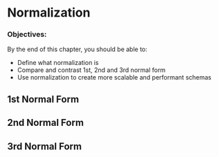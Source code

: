 # Normalization

### Objectives:

By the end of this chapter, you should be able to:

- Define what normalization is 
- Compare and contrast 1st, 2nd and 3rd normal form
- Use normalization to create more scalable and performant schemas 

## 1st Normal Form

## 2nd Normal Form

## 3rd Normal Form